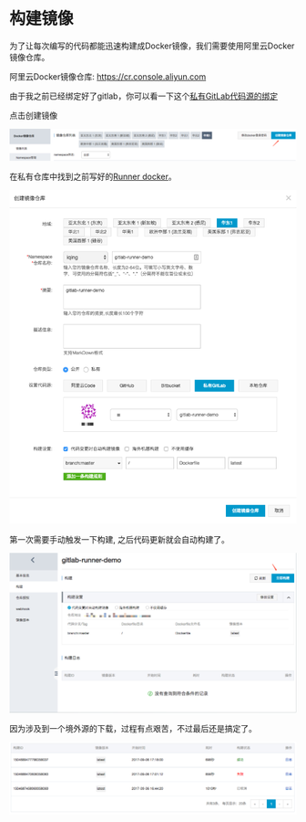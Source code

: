 # 构建镜像

为了让每次编写的代码都能迅速构建成Docker镜像，我们需要使用阿里云Docker镜像仓库。

阿里云Docker镜像仓库: https://cr.console.aliyun.com

由于我之前已经绑定好了gitlab，你可以看一下这个[私有GitLab代码源的绑定](https://yq.aliyun.com/articles/69345)

点击创建镜像

![](../images/a-6.png)

在私有仓库中找到之前写好的[Runner docker](./gitlab-runner.html)。

![](../images/a-7.png)

第一次需要手动触发一下构建, 之后代码更新就会自动构建了。

![](../images/a-8.png)

因为涉及到一个境外源的下载，过程有点艰苦，不过最后还是搞定了。

![](../images/a-9.png)
